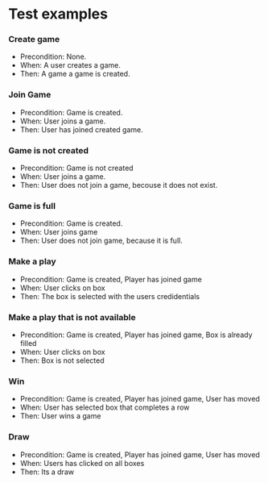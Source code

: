 # Test examples


### Create game
* Precondition: None.
* When: A user creates a game.
* Then: A game a game is created.

### Join Game
* Precondition: Game is created.
* When: User joins a game.
* Then: User has joined created game.

### Game is not created
* Precondition: Game is not created
* When: User joins a game.
* Then: User does not join a game, becouse it does not exist.

### Game is full
* Precondition: Game is created.
* When: User joins game
* Then: User does not join game, because it is full.

### Make a play
* Precondition: Game is created, Player has joined game
* When: User clicks on box
* Then: The box is selected with the users credidentials

### Make a play that is not available
* Precondition: Game is created, Player has joined game, Box is already filled
* When: User clicks on box
* Then: Box is not selected

### Win 
* Precondition: Game is created, Player has joined game, User has moved
* When: User has selected box that completes a row
* Then: User wins a game
### Draw 
* Precondition: Game is created, Player has joined game, User has moved
* When: Users has clicked on all boxes
* Then: Its a draw
